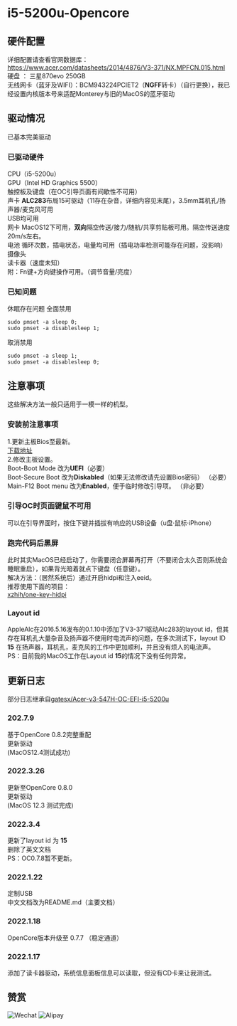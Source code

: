 # i5-5200u-Opencore
##  硬件配置
详细配置请查看官网数据库：https://www.acer.com/datasheets/2014/4876/V3-371/NX.MPFCN.015.html   
硬盘 ： 三星870evo 250GB      
无线网卡（蓝牙及WIFI）：BCM943224PCIET2（**NGFF**转卡）（自行更换），我已经设置内核版本号来适配Monterey与旧的MacOS的蓝牙驱动     
## 驱动情况
已基本完美驱动
### 已驱动硬件
CPU（i5-5200u）   
GPU（Intel HD Graphics 5500）   
触控板及键盘（在OC引导页面有间歇性不可用）   
声卡 **ALC283**布局15可驱动（11存在杂音，详细内容见末尾），3.5mm耳机孔/扬声器/麦克风可用   
USB均可用   
网卡 MacOS12下可用，**双向**隔空传送/接力/随航/共享剪贴板可用。隔空传送速度20m/s左右。     
电池 循环次数，插电状态，电量均可用（插电功率检测可能存在问题，没影响）     
摄像头   
读卡器（速度未知）  
附：Fn键+方向键操作可用。（调节音量/亮度）
### 已知问题
休眠存在问题
全面禁用   
```
sudo pmset -a sleep 0;   
sudo pmset -a disablesleep 1;
```
取消禁用    
```
sudo pmset -a sleep 1;    
sudo pmset -a disablesleep 0;   
```
## 注意事项
这些解决方法一般只适用于一模一样的机型。
### 安装前注意事项
1.更新主板Bios至最新。  
[下载地址](https://www.acer.com.cn/support.html?type=1)  
2.修改主板设置。  
Boot-Boot Mode 改为**UEFI**（必要）  
Boot-Secure Boot 改为**Diskabled**（如果无法修改请先设置Bios密码） （必要）  
Main-F12 Boot menu 改为**Enabled**，便于临时修改引导项。 （非必要）  
### 引导OC时页面键鼠不可用
可以在引导界面时，按住下键并插拔有响应的USB设备（u盘·鼠标·iPhone）
### 跑完代码后黑屏
此时其实MacOS已经启动了，你需要闭合屏幕再打开（不要闭合太久否则系统会睡眠重启），如果背光暗着就点下键盘（任意键）。  
解决方法：（居然系统后）通过开启hidpi和注入eeid。  
推荐使用下面的项目：  
[xzhih/one-key-hidpi](https://github.com/xzhih/one-key-hidpi)
### Layout id
AppleAlc在2016.5.16发布的0.1.10中添加了V3-371驱动Alc283的layout id，但其存在耳机孔大量杂音及扬声器不使用时电流声的问题，在多次测试下，layout ID **15** 在扬声器，耳机孔，麦克风的工作中更加顺利，并且没有烦人的电流声。  
PS：目前我的MacOS工作在Layout id **15**的情况下没有任何异常。  
## 更新日志    
部分日志继承自[gatesx/Acer-v3-547H-OC-EFI-i5-5200u](https://github.com/gatesx/Acer-v3-371-547H-OC-EFI-i5-5200u)  
### 202.7.9
基于OpenCore 0.8.2完整重配  
更新驱动  
(MacOS12.4测试成功)  
### 2022.3.26  
更新至OpenCore 0.8.0  
更新驱动  
(MacOS 12.3 测试完成)
### 2022.3.4  
更新了layout id 为 **15**  
删除了英文文档  
PS：OC0.7.8暂不更新。  
### 2022.1.22  
定制USB  
中文文档改为README.md（主要文档）  
### 2022.1.18  
OpenCore版本升级至 0.7.7 （稳定通道）  
### 2022.1.17  
添加了读卡器驱动，系统信息面板信息可以读取，但没有CD卡来让我测试。  

## 赞赏  

![Wechat](https://user-images.githubusercontent.com/84220224/149635235-3f295841-d2cf-4579-b2a7-00b5345ff77e.jpg)
![Alipay](https://user-images.githubusercontent.com/84220224/149635237-1d548a3f-12c8-4c4b-81a8-08b455b9801f.jpg)
